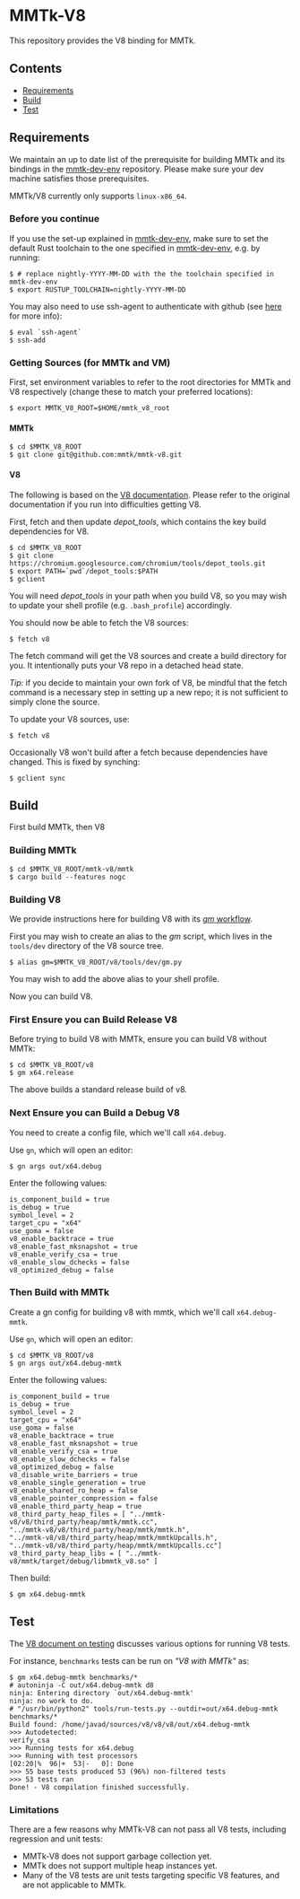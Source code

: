 # MMTk-V8

This repository provides the V8 binding for MMTk.

## Contents

* [Requirements](#requirements)
* [Build](#build)
* [Test](#test)

## Requirements

We maintain an up to date list of the prerequisite for building MMTk and its bindings in the [mmtk-dev-env](https://github.com/mmtk/mmtk-dev-env) repository.
Please make sure your dev machine satisfies those prerequisites.

MMTk/V8 currently only supports `linux-x86_64`.

### Before you continue

If you use the set-up explained in [mmtk-dev-env](https://github.com/mmtk/mmtk-dev-env), make sure to set the default Rust toolchain to the one specified in [mmtk-dev-env](https://github.com/mmtk/mmtk-dev-env), e.g. by running:

```console
$ # replace nightly-YYYY-MM-DD with the the toolchain specified in mmtk-dev-env
$ export RUSTUP_TOOLCHAIN=nightly-YYYY-MM-DD
```

You may also need to use ssh-agent to authenticate with github (see [here](https://github.com/rust-lang/cargo/issues/3487) for more info):

```console
$ eval `ssh-agent`
$ ssh-add
```

### Getting Sources (for MMTk and VM)

First, set environment variables to refer to the root directories for MMTk and V8 respectively (change these to match your preferred locations):

```console
$ export MMTK_V8_ROOT=$HOME/mmtk_v8_root
```

#### MMTk

```console
$ cd $MMTK_V8_ROOT
$ git clone git@github.com:mmtk/mmtk-v8.git
```

#### V8

The following is based on the [V8 documentation](https://v8.dev/docs/source-code).  Please refer to the original documentation if you run into difficulties getting V8.

First, fetch and then update _depot_tools_, which contains the key build dependencies for V8.

```console
$ cd $MMTK_V8_ROOT
$ git clone https://chromium.googlesource.com/chromium/tools/depot_tools.git
$ export PATH=`pwd`/depot_tools:$PATH
$ gclient
```

You will need _depot_tools_ in your path when you build V8, so you may wish to update your shell profile (e.g. `.bash_profile`) accordingly.

You should now be able to fetch the V8 sources:

```console
$ fetch v8
```

The fetch command will get the V8 sources and create a build directory for you.   It intentionally puts your V8 repo in a detached head state.

_Tip:_ if you decide to maintain your own fork of V8, be mindful that the fetch command is a necessary step in setting up a new repo; it is not sufficient to simply clone the source.

To update your V8 sources, use:

```console
$ fetch v8
```

Occasionally V8 won't build after a fetch because dependencies have changed.   This is fixed by synching:

```console
$ gclient sync
```

## Build

First build MMTk, then V8

### Building MMTk

```console
$ cd $MMTK_V8_ROOT/mmtk-v8/mmtk
$ cargo build --features nogc
```

### Building V8

We provide instructions here for building V8 with its [_gm_ workflow](https://v8.dev/docs/build-gn).

First you may wish to create an alias to the _gm_ script, which lives in the `tools/dev` directory of the V8 source tree.

```console
$ alias gm=$MMTK_V8_ROOT/v8/tools/dev/gm.py
```

You may wish to add the above alias to your shell profile.

Now you can build V8.

### First Ensure you can Build Release V8

Before trying to build V8 with MMTk, ensure you can build V8 without MMTk:

```console
$ cd $MMTK_V8_ROOT/v8
$ gm x64.release
```
The above builds a standard release build of v8.

### Next Ensure you can Build a Debug V8

You need to create a config file, which we'll call `x64.debug`.

Use `gn`, which will open an editor:

```console
$ gn args out/x64.debug
```

Enter the following values:

```
is_component_build = true
is_debug = true
symbol_level = 2
target_cpu = "x64"
use_goma = false
v8_enable_backtrace = true
v8_enable_fast_mksnapshot = true
v8_enable_verify_csa = true
v8_enable_slow_dchecks = false
v8_optimized_debug = false
```

### Then Build with MMTk

Create a gn config for building v8 with mmtk, which we'll call `x64.debug-mmtk`.

Use `gn`, which will open an editor:

```console
$ cd $MMTK_V8_ROOT/v8
$ gn args out/x64.debug-mmtk
```

Enter the following values:

```
is_component_build = true
is_debug = true
symbol_level = 2
target_cpu = "x64"
use_goma = false
v8_enable_backtrace = true
v8_enable_fast_mksnapshot = true
v8_enable_verify_csa = true
v8_enable_slow_dchecks = false
v8_optimized_debug = false
v8_disable_write_barriers = true
v8_enable_single_generation = true
v8_enable_shared_ro_heap = false
v8_enable_pointer_compression = false
v8_enable_third_party_heap = true
v8_third_party_heap_files = [ "../mmtk-v8/v8/third_party/heap/mmtk/mmtk.cc", 
"../mmtk-v8/v8/third_party/heap/mmtk/mmtk.h",
"../mmtk-v8/v8/third_party/heap/mmtk/mmtkUpcalls.h",
"../mmtk-v8/v8/third_party/heap/mmtk/mmtkUpcalls.cc"]
v8_third_party_heap_libs = [ "../mmtk-v8/mmtk/target/debug/libmmtk_v8.so" ]
```

Then build:

```console
$ gm x64.debug-mmtk
```

## Test

The [V8 document on testing](https://v8.dev/docs/test) discusses various options for running V8 tests.

For instance, `benchmarks` tests can be run on _"V8 with MMTk"_ as:

```console
$ gm x64.debug-mmtk benchmarks/*
# autoninja -C out/x64.debug-mmtk d8
ninja: Entering directory `out/x64.debug-mmtk'
ninja: no work to do.
# "/usr/bin/python2" tools/run-tests.py --outdir=out/x64.debug-mmtk benchmarks/*
Build found: /home/javad/sources/v8/v8/v8/out/x64.debug-mmtk
>>> Autodetected:
verify_csa
>>> Running tests for x64.debug
>>> Running with test processors
[02:20|%  96|+  53|-   0]: Done
>>> 55 base tests produced 53 (96%) non-filtered tests
>>> 53 tests ran
Done! - V8 compilation finished successfully.
```

### Limitations

There are a few reasons why MMTk-V8 can not pass all V8 tests, including regression and unit tests:

* MMTk-V8 does not support garbage collection yet.
* MMTk does not support multiple heap instances yet.
* Many of the V8 tests are unit tests targeting specific V8 features, and are not applicable to MMTk.
